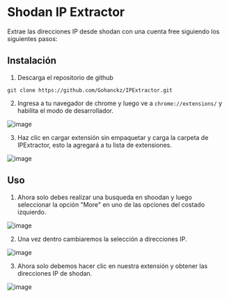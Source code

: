 # Shodan IP Extractor

Extrae las direcciones IP desde shodan con una cuenta free siguiendo los siguientes pasos:

## Instalación

1. Descarga el repositorio de github

```
git clone https://github.com/Gohanckz/IPExtractor.git
```

2. Ingresa a tu navegador de chrome y luego ve a  `chrome://extensions/` y habilita el modo de desarrollador.

![image](https://github.com/user-attachments/assets/3b9b837a-566e-4442-86b7-b2afe6e76025)

3. Haz clic en cargar extensión sin empaquetar y carga la carpeta de IPExtractor, esto la agregará a tu lista de extensiones.

![image](https://github.com/user-attachments/assets/d01d6c5c-074a-4870-bc74-55efb4677659)

## Uso


1. Ahora solo debes realizar una busqueda en shoodan y luego seleccionar la opción "More" en uno de las opciones del costado izquierdo.
   
![image](https://github.com/user-attachments/assets/39f3fcc3-56ca-4780-afaa-dd28f7004f42)


2. Una vez dentro cambiaremos la selección a direcciones IP.

![image](https://github.com/user-attachments/assets/5bdd8b44-8ce0-4d17-8da0-61fa6dbf1862)


3. Ahora solo debemos hacer clic en nuestra extensión y obtener las direcciones IP de shodan.

![image](https://github.com/user-attachments/assets/134ac28a-4655-4dcc-9409-c64ba518c76b)
